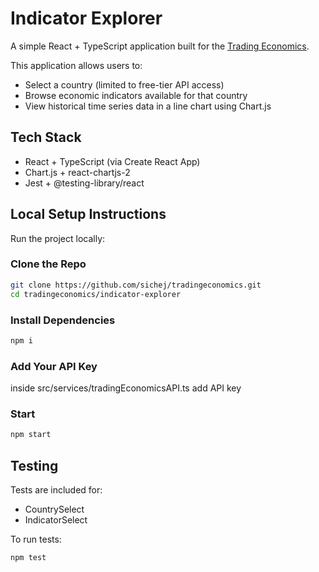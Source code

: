 # Indicator Explorer

A simple React + TypeScript application built for the [Trading Economics](https://tradingeconomics.com/).

This application allows users to:

- Select a country (limited to free-tier API access)
- Browse economic indicators available for that country
- View historical time series data in a line chart using Chart.js


## Tech Stack

- React + TypeScript (via Create React App)
- Chart.js + react-chartjs-2
- Jest + @testing-library/react


## Local Setup Instructions

Run the project locally:

### Clone the Repo

```bash
git clone https://github.com/sichej/tradingeconomics.git
cd tradingeconomics/indicator-explorer
```

### Install Dependencies

```bash
npm i
```

### Add Your API Key
inside src/services/tradingEconomicsAPI.ts add API key

### Start
```bash
npm start
```

## Testing

Tests are included for:
- CountrySelect
- IndicatorSelect

To run tests:

```bash
npm test
```